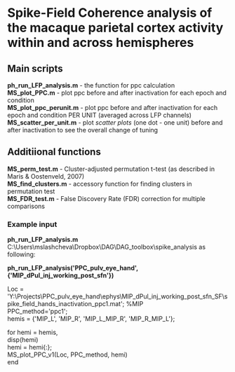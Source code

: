 # Spike-Field Coherence analysis of the macaque parietal cortex activity within and across hemispheres  

## Main scripts  
**ph_run_LFP_analysis.m** - the function for ppc calculation  
**MS_plot_PPC.m** - plot ppc before and after inactivation for each epoch and condition  
**MS_plot_ppc_perunit.m** - plot ppc before and after inactivation for each epoch and condition PER UNIT (averaged across LFP channels)  
**MS_scatter_per_unit.m** - plot *scatter plots* (one dot - one unit) before and after inactivation to see the overall change of tuning  

## Additiional functions  
**MS_perm_test.m** - Cluster-adjusted permutation t-test (as described in Maris & Oostenveld, 2007)  
**MS_find_clusters.m** - accessory function for finding clusters in permutation test  
**MS_FDR_test.m** - False Discovery Rate (FDR) correction for multiple comparisons  


### Example input  

**ph_run_LFP_analysis.m** C:\Users\mslashcheva\Dropbox\DAG\DAG_toolbox\spike_analysis as following:  

**ph_run_LFP_analysis('PPC_pulv_eye_hand',{'MIP_dPul_inj_working_post_sfn'})**

Loc = 'Y:\Projects\PPC_pulv_eye_hand\ephys\MIP_dPul_inj_working_post_sfn_SF\spike_field_hands_inactivation_ppc1.mat'; %MIP  
PPC_method='ppc1';  
hemis = {'MIP_L', 'MIP_R', 'MIP_L_MIP_R', 'MIP_R_MIP_L'};  

for hemi = hemis,  
    disp(hemi)  
    hemi = hemi{:};  
    MS_plot_PPC_v1(Loc, PPC_method, hemi)  
end  
